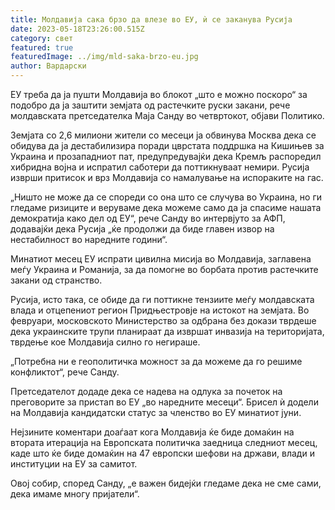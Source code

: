 ```yaml
---
title: Молдавија сака брзо да влезе во ЕУ, ѝ се заканува Русија
date: 2023-05-18T23:26:00.515Z
category: свет
featured: true
featuredImage: ../img/mld-saka-brzo-eu.jpg
author: Вардарски
---
```

ЕУ треба да ја пушти Молдавија во блокот „што е можно поскоро“ за подобро да ја заштити земјата од растечките руски закани, рече молдавската претседателка Маја Санду во четвртокот, објави Политико.

Земјата со 2,6 милиони жители со месеци ја обвинува Москва дека се обидува да ја дестабилизира поради цврстата поддршка на Кишињев за Украина и прозападниот пат, предупредувајќи дека Кремљ распоредил хибридна војна и испратил саботери да поттикнуваат немири. Русија изврши притисок и врз Молдавија со намалување на испораките на гас.

„Ништо не може да се спореди со она што се случува во Украина, но ги гледаме ризиците и веруваме дека можеме само да ја спасиме нашата демократија како дел од ЕУ“, рече Санду во интервјуто за АФП, додавајќи дека Русија „ќе продолжи да биде главен извор на нестабилност во наредните години“.

Минатиот месец ЕУ испрати цивилна мисија во Молдавија, заглавена меѓу Украина и Романија, за да помогне во борбата против растечките закани од странство.

Русија, исто така, се обиде да ги поттикне тензиите меѓу молдавската влада и отцепениот регион Придњестровје на истокот на земјата. Во февруари, московското Министерство за одбрана без докази тврдеше дека украинските трупи планираат да извршат инвазија на територијата, тврдење кое Молдавија силно го негираше.

„Потребна ни е геополитичка можност за да можеме да го решиме конфликтот“, рече Санду.

Претседателот додаде дека се надева на одлука за почеток на преговорите за пристап во ЕУ „во наредните месеци“. Брисел ѝ додели на Молдавија кандидатски статус за членство во ЕУ минатиот јуни.

Нејзините коментари доаѓаат кога Молдавија ќе биде домаќин на втората итерација на Европската политичка заедница следниот месец, каде што ќе биде домаќин на 47 европски шефови на држави, влади и институции на ЕУ за самитот.

Овој собир, според Санду, „е важен бидејќи гледаме дека не сме сами, дека имаме многу пријатели“.